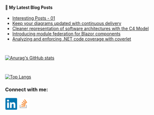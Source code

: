 #### 📝 My Latest Blog Posts
<!-- BLOG-POST-LIST:START -->
- [Interesting Posts - 01](https://blog.genezini.com/p/interesting-posts-01/)
- [Keep your diagrams updated with continuous delivery](https://blog.genezini.com/p/keep-your-diagrams-updated-with-continuous-delivery/)
- [Cleaner representation of software architectures with the C4 Model](https://blog.genezini.com/p/cleaner-representation-of-software-architectures-with-the-c4-model/)
- [Introducing module federation for Blazor components](https://blog.genezini.com/p/introducing-module-federation-for-blazor-components/)
- [Analyzing and enforcing .NET code coverage with coverlet](https://blog.genezini.com/p/analyzing-and-enforcing-.net-code-coverage-with-coverlet/)
<!-- BLOG-POST-LIST:END -->

<br/>

[![Anurag's GitHub stats](https://github-readme-stats.vercel.app/api?username=dgenezini&count_private=true&hide=contribs&theme=default&show_icons=true)](https://github.com/dgenezini/dgenezini)

<br/>

[![Top Langs](https://github-readme-stats.vercel.app/api/top-langs/?username=dgenezini&count_private=true&layout=compact&theme=default&langs_count=10)](https://github.com/dgenezini/dgenezini)

### Connect with me:

[<img align="left" alt="My Linkedin Profile" title="My Linkedin Profile" width="40px" src="https://raw.githubusercontent.com/dgenezini/dgenezini/master/icons/linkedin-original.svg" />][linkedin]

[<img align="left" alt="My Stack Overflow Profile" title="My Stack Overflow Profile" width="40px" src="https://raw.githubusercontent.com/dgenezini/dgenezini/master/icons/stackoverflow.png" />][stackoverflow]

<br/>
<br/>

[linkedin]: https://www.linkedin.com/in/danielgenezini/
[stackoverflow]: https://stackoverflow.com/users/4058784/daniel-genezini?tab=profile
